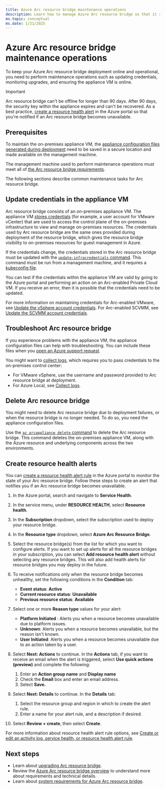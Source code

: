 ```yaml
---
title: Azure Arc resource bridge maintenance operations
description: Learn how to manage Azure Arc resource bridge so that it remains online and operational.
ms.topic: conceptual
ms.date: 1/21/2025
---
```


# Azure Arc resource bridge maintenance operations

To keep your Azure Arc resource bridge deployment online and operational, you need to perform maintenance operations such as updating credentials, monitoring upgrades, and ensuring the appliance VM is online.

> [!IMPORTANT]
> Arc resource bridge can't be offline for longer than 90 days. After 90 days, the security key within the appliance expires and can't be recovered. As a best practice, [create a resource health alert](#create-resource-health-alerts) in the Azure portal so that you're notified if an Arc resource bridge becomes unavailable.

## Prerequisites

To maintain the on-premises appliance VM, the [appliance configuration files generated during deployment](deploy-cli.md#az-arcappliance-createconfig) need to be saved in a secure location and made available on the management machine.

The management machine used to perform maintenance operations must meet all of [the Arc resource bridge requirements](system-requirements.md).  

The following sections describe common maintenance tasks for Arc resource bridge.

## Update credentials in the appliance VM

Arc resource bridge consists of an on-premises appliance VM. The appliance VM [stores credentials](system-requirements.md#user-account-and-credentials) (for example, a user account for VMware vCenter) that are used to access the control plane of the on-premises infrastructure to view and manage on-premises resources. The credentials used by Arc resource bridge are the same ones provided during deployment of the resource bridge, which gives the resource bridge visibility to on-premises resources for guest management in Azure.

If the credentials change, the credentials stored in the Arc resource bridge must be updated with the [`update-infracredentials` command](/cli/azure/arcappliance/update-infracredentials). This command must be run from a management machine, and it requires a [kubeconfig file](system-requirements.md#kubeconfig).

You can test if the credentials within the appliance VM are valid by going to the Azure portal and performing an action on an Arc-enabled Private Cloud VM. If you receive an error, then it is possible that the credentials need to be updated.

For more information on maintaining credentials for Arc-enabled VMware, see [Update the vSphere account credentials](../vmware-vsphere/administer-arc-vmware.md#updating-the-vsphere-account-credentials-using-a-new-password-or-a-new-vsphere-account-after-onboarding). For Arc-enabled SCVMM, see [Update the SCVMM account credentials](../system-center-virtual-machine-manager/administer-arc-scvmm.md).

## Troubleshoot Arc resource bridge

If you experience problems with the appliance VM, the appliance configuration files can help with troubleshooting. You can include these files when you [open an Azure support request](../../azure-portal/supportability/how-to-create-azure-support-request.md).

You might want to [collect logs](/cli/azure/arcappliance/logs#az-arcappliance-logs-vmware), which requires you to pass credentials to the on-premises control center:

- For VMware vSphere, use the username and password provided to Arc resource bridge at deployment.
- For Azure Local, see [Collect logs](/azure/azure-local/manage/collect-logs).

## Delete Arc resource bridge

You might need to delete Arc resource bridge due to deployment failures, or when the resource bridge is no longer needed. To do so, you need the appliance configuration files.

Use the [`az arcappliance delete` command](deploy-cli.md#az-arcappliance-delete) to delete the Arc resource bridge. This command deletes the on-premises appliance VM, along with the Azure resource and underlying components across the two environments.

## Create resource health alerts

You can [create a resource health alert rule](/azure/service-health/resource-health-alert-monitor-guide) in the Azure portal to monitor the state of your Arc resource bridge. Follow these steps to create an alert that notifies you if an Arc resource bridge becomes unavailable.

1. In the Azure portal, search and navigate to **Service Health**.
1. In the service menu, under **RESOURCE HEALTH**, select **Resource health**.
1. In the **Subscription** dropdown, select the subscription used to deploy your resource bridge.
1. In the **Resource type** dropdown, select **Azure Arc Resource Bridge**. 
1. Select the resource bridge(s) from the list for which you want to configure alerts. If you want to set up alerts for all the resource bridges in your subscription, you can select **Add resource health alert** without selecting any resource bridges. This will also add health alerts for resource bridges you may deploy in the future.
1. To receive notifications only when the resource bridge becomes unhealthy, set the following conditions in the **Condition** tab:

   - **Event status**: **Active**
   - **Current resource status**: **Unavailable**
   - **Previous resource status**: **Available**

1. Select one or more **Reason type** values for your alert:

   - **Platform Initiated** : Alerts you when a resource becomes unavailable due to platform issues.
   - **Unknown**: Alerts you when a resource becomes unavailable, but the reason isn't known.
   - **User Initiated**: Alerts you when a resource becomes unavailable due to an action taken by a user.

1. Select **Next: Actions** to continue. In the **Actions** tab, if you want to receive an email when the alert is triggered, select **Use quick actions (preview)** and complete the following:

   1. Enter an **Action group name** and **Display name**
   1. Check the **Email** box and enter an email address.
   1. Select **Save.**

1. Select **Next: Details** to continue. In the **Details** tab:

   1. Select the resource group and region in which to create the alert rule.
   1. Enter a name for your alert rule, and a description if desired.

1. Select **Review + create**, then select **Create**.

For more information about resource health alert rule options, see [Create or edit an activity log, service health, or resource health alert rule](/azure/azure-monitor/alerts/alerts-create-activity-log-alert-rule?tabs=resource-health).

## Next steps

- Learn about [upgrading Arc resource bridge](upgrade.md).
- Review the [Azure Arc resource bridge overview](overview.md) to understand more about requirements and technical details.
- Learn about [system requirements for Azure Arc resource bridge](system-requirements.md).

